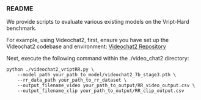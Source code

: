 ### README

We provide scripts to evaluate various existing models on the Vript-Hard benchmark.

For example, using Videochat2, first, ensure you have set up the Videochat2 codebase and environment:
[Videochat2 Repository](https://github.com/OpenGVLab/Ask-Anything/tree/main/video_chat2)

Next, execute the following command within the ./video_chat2 directory:
```
python ./videochat2_vriptRR.py \
    --model_path your_path_to_model/videochat2_7b_stage3.pth \
    --rr_data_path your_path_to_rr_dataset \
    --output_filename_video your_path_to_output/RR_video_output.csv \
    --output_filename_clip your_path_to_output/RR_clip_output.csv
```
